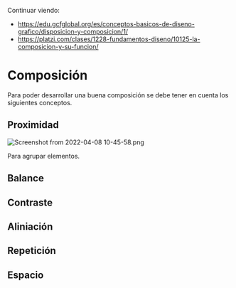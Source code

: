 Continuar viendo: 

* https://edu.gcfglobal.org/es/conceptos-basicos-de-diseno-grafico/disposicion-y-composicion/1/
* https://platzi.com/clases/1228-fundamentos-diseno/10125-la-composicion-y-su-funcion/

# Composición
Para poder desarrollar una buena composición se debe tener en cuenta los siguientes conceptos.

## Proximidad
![Screenshot from 2022-04-08 10-45-58.png](https://static.platzi.com/media/user_upload/Screenshot%20from%202022-04-08%2010-45-58-be3a3703-8369-4308-80cc-a788e9798e05.jpg)

Para agrupar elementos.

## Balance

## Contraste

## Aliniación

## Repetición

## Espacio